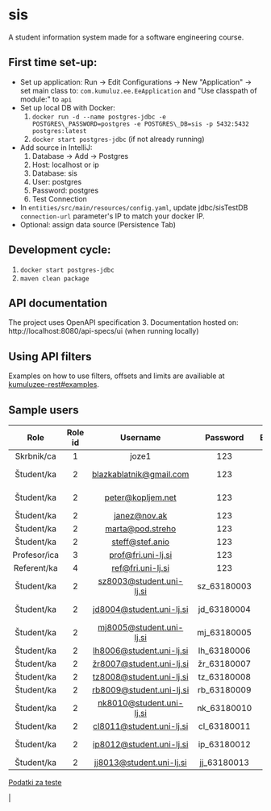 # sis

A student information system made for a software engineering course.

## First time set-up:

* Set up application: Run -> Edit Configurations -> New "Application" -> set main class to: `com.kumuluz.ee.EeApplication` and "Use classpath of module:" to `api` 
* Set up local DB with Docker: 
	1.  `docker run -d --name postgres-jdbc -e POSTGRES\_PASSWORD=postgres -e POSTGRES\_DB=sis -p 5432:5432 postgres:latest`
	2.  `docker start postgres-jdbc` (if not already running)
* Add source in IntelliJ:
	1.  Database -> Add -> Postgres
	2.  Host: localhost or ip
	3.  Database: sis
	4.  User: postgres
	5.  Password: postgres
	6.  Test Connection
* In `entities/src/main/resources/config.yaml`, update jdbc/sisTestDB `connection-url` parameter's IP to match your docker IP.
* Optional: assign data source (Persistence Tab)

## Development cycle:
1.  `docker start postgres-jdbc`
2.  `maven clean package`

## API documentation
The project uses OpenAPI specification 3. Documentation hosted on:
http://localhost:8080/api-specs/ui (when running locally)

## Using API filters

Examples on how to use filters, offsets and limits are availiable at [kumuluzee-rest#examples](https://github.com/kumuluz/kumuluzee-rest#examples).

## Sample users
|     Role     | Role id |         Username        | Password | Enrolments | Study program |
|:------------:|:-------:|:-----------------------:|:--------:|:-------------:|:-------------:|
|  Skrbnik/ca  |    1    |          joze1          |    123   |       /       |       /       |
|  Študent/ka  |    2    |       blazkablatnik@gmail.com      |    123   |       none (no data)      |      whatever      |
|  Študent/ka  |    2    |    peter@kopljem.net    |    123   |       none (but with data)      |      whatever      |
|  Študent/ka  |    2    |       janez@nov.ak      |    123   |      1     |      BUN      |
|  Študent/ka  |    2    |     marta@pod.streho    |    123   |       1,2,2       |      BUN      |
|  Študent/ka  |    2    |       steff@stef.anio      |    123   |       1,2       |      BUN      |
| Profesor/ica |    3    | prof@fri.uni-lj.si |    123   |       /       |       /       |
|  Referent/ka |    4    |    ref@fri.uni-lj.si    |    123   |       /       |       /       |
|  Študent/ka  |    2    | sz8003@student.uni-lj.si | sz_63180003 | 1, 2, 3 |       BUN     |
|  Študent/ka  |    2    | jd8004@student.uni-lj.si | jd_63180004 | 1, 1, 1 (izredni) |     BUN     |
|  Študent/ka  |    2    | mj8005@student.uni-lj.si | mj_63180005 | 1, 2 | BUN |
|  Študent/ka  |    2    | lh8006@student.uni-lj.si | lh_63180006 | 1, 2 | BUN |
|  Študent/ka  |    2    | žr8007@student.uni-lj.si | žr_63180007 | 1, 2, 2 | BUN |
|  Študent/ka  |    2    | tz8008@student.uni-lj.si | tz_63180008 | 1, 2, 3, 3 | BUN |
|  Študent/ka  |    2    | rb8009@student.uni-lj.si | rb_63180009 | 1 | BUN |
|  Študent/ka  |    2    | nk8010@student.uni-lj.si | nk_63180010 | 1, 1, 2 | BUN |
|  Študent/ka  |    2    | cl8011@student.uni-lj.si | cl_63180011 | 1, 1 | BUN |
|  Študent/ka  |    2    | ip8012@student.uni-lj.si | ip_63180012 | 1, 2, 2, 2 (izredni) | BUN |
|  Študent/ka  |    2    | jj8013@student.uni-lj.si | jj_63180013 | 1 | BUN |

[Podatki za teste](doc/testi.md)

|  